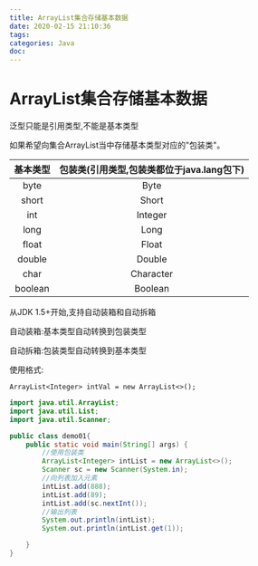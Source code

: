 ```yaml
---
title: ArrayList集合存储基本数据
date: 2020-02-15 21:10:36
tags:
categories: Java
doc:
---
```


# ArrayList集合存储基本数据

泛型只能是引用类型,不能是基本类型

如果希望向集合ArrayList当中存储基本类型对应的"包装类"。

| 基本类型 | 包装类(引用类型,包装类都位于java.lang包下) |
| :------: | :----------------------------------------: |
|   byte   |                    Byte                    |
|  short   |                   Short                    |
|   int    |                  Integer                   |
|   long   |                    Long                    |
|  float   |                   Float                    |
|  double  |                   Double                   |
|   char   |                 Character                  |
| boolean  |                  Boolean                   |

从JDK 1.5+开始,支持自动装箱和自动拆箱

自动装箱:基本类型自动转换到包装类型

自动拆箱:包装类型自动转换到基本类型

使用格式:

`ArrayList<Integer> intVal = new ArrayList<>();`

```java
import java.util.ArrayList;
import java.util.List;
import java.util.Scanner;

public class demo01{
    public static void main(String[] args) {
        //使用包装类
        ArrayList<Integer> intList = new ArrayList<>();
        Scanner sc = new Scanner(System.in);
        //向列表加入元素
        intList.add(888);
        intList.add(89);
        intList.add(sc.nextInt());
        //输出列表
        System.out.println(intList);
        System.out.println(intList.get(1));

    }
}

```

